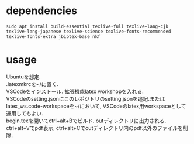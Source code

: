 # dependencies
```
sudo apt install build-essential texlive-full texlive-lang-cjk texlive-lang-japanese texlive-science texlive-fonts-recommended texlive-fonts-extra jbibtex-base nkf
```

# usage
Ubuntuを想定.  
.latexmkrcを~/に置く.  
VSCodeをインストール. 拡張機能latex workshopを入れる.  
VSCodeのsetting.jsonにこのレポジトリのsetting.jsonを追記.またはlatex_ws.code-workspaceを~/において, VSCodeのlatex用workspaceとして運用してもよい.  
begin.texを開いてctrl+alt+Bでビルド. outディレクトリに出力される. ctrl+alt+Vでpdf表示, ctrl+alt+Cでoutディレクトリ内のpdf以外のファイルを削除.  
